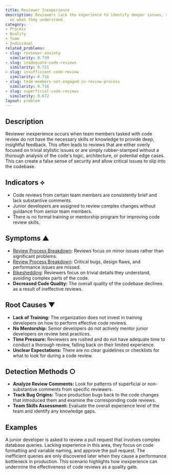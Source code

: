 ```yaml
---
title: Reviewer Inexperience
description: Reviewers lack the experience to identify deeper issues, so they focus
  on what they understand.
category:
- Process
- Quality
- Team
- Individual
related_problems:
- slug: reviewer-anxiety
  similarity: 0.739
- slug: inadequate-code-reviews
  similarity: 0.721
- slug: insufficient-code-review
  similarity: 0.716
- slug: team-members-not-engaged-in-review-process
  similarity: 0.716
- slug: superficial-code-reviews
  similarity: 0.672
layout: problem
---
```


## Description
Reviewer inexperience occurs when team members tasked with code review do not have the necessary skills or knowledge to provide deep, insightful feedback. This often leads to reviews that are either overly focused on trivial stylistic issues or are simply rubber-stamped without a thorough analysis of the code's logic, architecture, or potential edge cases. This can create a false sense of security and allow critical issues to slip into the codebase.

## Indicators ⟡
- Code reviews from certain team members are consistently brief and lack substantive comments.
- Junior developers are assigned to review complex changes without guidance from senior team members.
- There is no formal training or mentorship program for improving code review skills.

## Symptoms ▲
- [Review Process Breakdown](review-process-breakdown.md): Reviews focus on minor issues rather than significant problems.
- [Review Process Breakdown](review-process-breakdown.md): Critical bugs, design flaws, and performance issues are missed.
- [Bikeshedding](bikeshedding.md): Reviewers focus on trivial details they understand, avoiding complex parts of the code.
- **Decreased Code Quality:** The overall quality of the codebase declines as a result of ineffective reviews.

## Root Causes ▼
- **Lack of Training:** The organization does not invest in training developers on how to perform effective code reviews.
- **No Mentorship:** Senior developers do not actively mentor junior developers on review best practices.
- **Time Pressure:** Reviewers are rushed and do not have adequate time to conduct a thorough review, falling back on their limited experience.
- **Unclear Expectations:** There are no clear guidelines or checklists for what to look for during a code review.

## Detection Methods ○
- **Analyze Review Comments:** Look for patterns of superficial or non-substantive comments from specific reviewers.
- **Track Bug Origins:** Trace production bugs back to the code changes that introduced them and examine the corresponding code reviews.
- **Team Skills Assessment:** Evaluate the overall experience level of the team and identify any knowledge gaps.

## Examples
A junior developer is asked to review a pull request that involves complex database queries. Lacking experience in this area, they focus on code formatting and variable naming, and approve the pull request. The inefficient queries are only discovered later when they cause a performance bottleneck in production. This scenario highlights how inexperience can undermine the effectiveness of code reviews as a quality gate.